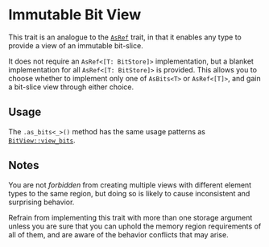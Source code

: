 # Immutable Bit View

This trait is an analogue to the [`AsRef`] trait, in that it enables any type to
provide a view of an immutable bit-slice.

It does not require an `AsRef<[T: BitStore]>` implementation, but a blanket
implementation for all `AsRef<[T: BitStore]>` is provided. This allows you to
choose whether to implement only one of `AsBits<T>` or `AsRef<[T]>`, and gain
a bit-slice view through either choice.

## Usage

The `.as_bits<_>()` method has the same usage patterns as
[`BitView::view_bits`][0].

## Notes

You are not *forbidden* from creating multiple views with different element
types to the same region, but doing so is likely to cause inconsistent and
surprising behavior.

Refrain from implementing this trait with more than one storage argument unless
you are sure that you can uphold the memory region requirements of all of them,
and are aware of the behavior conflicts that may arise.

[0]: crate::view::BitView::view_bits
[`AsRef`]: core::convert::AsRef
